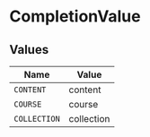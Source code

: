 # CompletionValue


## Values

| Name         | Value        |
| ------------ | ------------ |
| `CONTENT`    | content      |
| `COURSE`     | course       |
| `COLLECTION` | collection   |